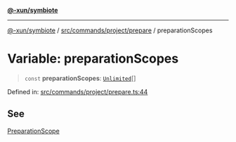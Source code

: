 [**@-xun/symbiote**](../../../../../README.md)

***

[@-xun/symbiote](../../../../../README.md) / [src/commands/project/prepare](../README.md) / preparationScopes

# Variable: preparationScopes

> `const` **preparationScopes**: [`Unlimited`](../../../../configure/enumerations/UnlimitedGlobalScope.md#unlimited)[]

Defined in: [src/commands/project/prepare.ts:44](https://github.com/Xunnamius/symbiote/blob/55c2dadee19da73b281c10518788cefdaefad80e/src/commands/project/prepare.ts#L44)

## See

[PreparationScope](../../../../configure/enumerations/UnlimitedGlobalScope.md)
